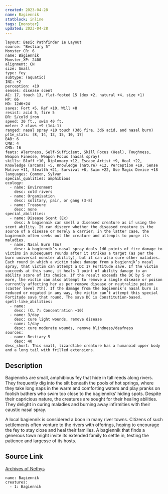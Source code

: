 ```yaml
---
created: 2023-04-28
name: Bagiennik
statblock: inline
tags: [monster]
updated: 2023-04-28
---
```

```statblock
layout: Basic Pathfinder 1e Layout
source: "Bestiary 5"
Monster_CR: 6
name: Bagiennik
Monster_XP: 2400
alignment: CN
size: Small
type: fey
subtype: (aquatic)
INI: +2
perception: +19
senses: disease scent
AC: 17, touch 13, flat-footed 15 (dex +2, natural +4, size +1)
HP: 66
HD: 12d6+24
saves: Fort +5, Ref +10, Will +8
resist: acid 5, fire 5
DR: 5/cold iron
speed: 30 ft., swim 40 ft.
melee: 2 claws +9 (1d4-1)
ranged: nasal spray +10 touch (3d6 fire, 3d6 acid, and nasal burn)
pf1e_stats: [8, 14, 13, 15, 10, 17]
BAB: 6
CMB: 4
CMD: 16
feats: Alertness, Self-Sufficient, Skill Focus (Heal), Toughness, Weapon Finesse, Weapon Focus (nasal spray)
skills: Bluff +10, Diplomacy +12, Escape Artist +9, Heal +22, Knowledge (arcana) +5, Knowledge (nature) +12, Perception +19, Sense Motive +11, Stealth +21, Survival +8, Swim +22, Use Magic Device +18
languages: Common, Sylvan
special_qualities: amphibious
ecology:
  - name: Environment
    desc: cold rivers
  - name: Organisation
    desc: solitary, pair, or gang (3-8)
  - name: Treasure
    desc: none
special_abilities:
  - name: Disease Scent (Ex)
    desc: A bagiennik can smell a diseased creature as if using the scent ability. It can discern whether the diseased creature is the source of a disease or merely a carrier; in the latter case, the bagiennik often seeks out the creature and attempts to purge its maladies.
  - name: Nasal Burn (Su)
    desc: A bagiennik’s nasal spray deals 1d6 points of fire damage to victims in subsequent rounds after it strikes a target (as per the burn universal monster ability), but it can also cure other maladies. Each round in which a victim takes damage from a bagiennik’s nasal spray, that victim can attempt a DC 17 Fortitude save. If the victim succeeds at this save, it heals 1 point of ability damage to an ability score of its choice. If the result exceeds the DC by 5 or more, the victim can also attempt to remove a single disease or poison currently affecting her as per remove disease or neutralize poison (caster level 7th). If the damage from the bagiennik’s nasal burn is reduced or negated in any way, the victim can’t attempt this special Fortitude save that round. The save DC is Constitution-based.
spell-like_abilities:
  - name:
    desc: (CL 7; Concentration +10)
  - name: 3/day
    desc: cure light wounds, remove disease
  - name: 1/day
    desc: cure moderate wounds, remove blindness/deafness
sources:
  - name: Bestiary 5
    desc: 40
desc_short: This small, lizardlike creature has a humanoid upper body and a long tail with frilled extensions.
```
## Description
Bagienniks are small, amphibious fey that hide in tall reeds along rivers. They frequently dig into the silt beneath the pools of hot springs, where they take long naps in the warm and comforting waters and play pranks on foolish bathers who swim too close to the bagienniks’ hiding spots. Despite their capricious nature, the creatures are sought for their healing abilities. They delight in curing maladies and burning away infirmities with their caustic nasal spray.

A local bagiennik is considered a boon in many river towns. Citizens of such settlements often venture to the rivers with offerings, hoping to encourage the fey to stay close and heal their families. A bagiennik that finds a generous town might invite its extended family to settle in, testing the patience and largesse of its hosts.
## Source Link
[Archives of Nethys](https://aonprd.com/MonsterDisplay.aspx?ItemName=Bagiennik)
```encounter-table
name: Bagiennik
creatures:
  - 1: Bagiennik
```
